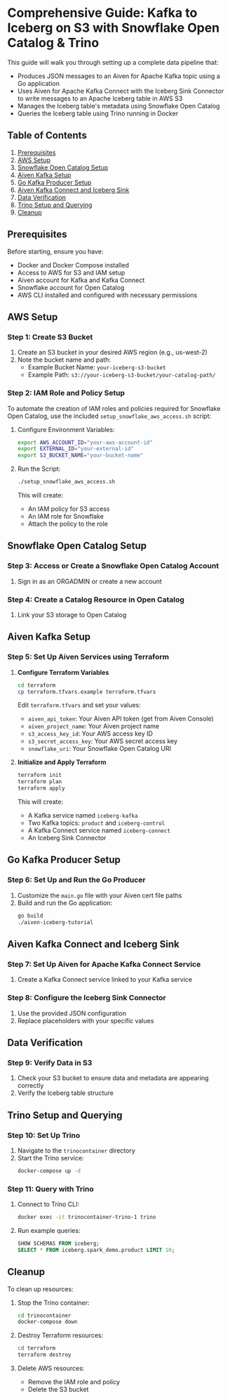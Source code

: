 # Comprehensive Guide: Kafka to Iceberg on S3 with Snowflake Open Catalog & Trino

This guide will walk you through setting up a complete data pipeline that:
- Produces JSON messages to an Aiven for Apache Kafka topic using a Go application
- Uses Aiven for Apache Kafka Connect with the Iceberg Sink Connector to write messages to an Apache Iceberg table in AWS S3
- Manages the Iceberg table's metadata using Snowflake Open Catalog
- Queries the Iceberg table using Trino running in Docker

## Table of Contents
1. [Prerequisites](#prerequisites)
2. [AWS Setup](#aws-setup)
3. [Snowflake Open Catalog Setup](#snowflake-open-catalog-setup)
4. [Aiven Kafka Setup](#aiven-kafka-setup)
5. [Go Kafka Producer Setup](#go-kafka-producer-setup)
6. [Aiven Kafka Connect and Iceberg Sink](#aiven-kafka-connect-and-iceberg-sink)
7. [Data Verification](#data-verification)
8. [Trino Setup and Querying](#trino-setup-and-querying)
9. [Cleanup](#cleanup)

## Prerequisites

Before starting, ensure you have:
- Docker and Docker Compose installed
- Access to AWS for S3 and IAM setup
- Aiven account for Kafka and Kafka Connect
- Snowflake account for Open Catalog
- AWS CLI installed and configured with necessary permissions

## AWS Setup

### Step 1: Create S3 Bucket
1. Create an S3 bucket in your desired AWS region (e.g., us-west-2)
2. Note the bucket name and path:
   - Example Bucket Name: `your-iceberg-s3-bucket`
   - Example Path: `s3://your-iceberg-s3-bucket/your-catalog-path/`

### Step 2: IAM Role and Policy Setup
To automate the creation of IAM roles and policies required for Snowflake Open Catalog, use the included `setup_snowflake_aws_access.sh` script:

1. Configure Environment Variables:
   ```bash
   export AWS_ACCOUNT_ID="your-aws-account-id"
   export EXTERNAL_ID="your-external-id"
   export S3_BUCKET_NAME="your-bucket-name"
   ```

2. Run the Script:
   ```bash
   ./setup_snowflake_aws_access.sh
   ```
   This will create:
   - An IAM policy for S3 access
   - An IAM role for Snowflake
   - Attach the policy to the role

## Snowflake Open Catalog Setup

### Step 3: Access or Create a Snowflake Open Catalog Account
1. Sign in as an ORGADMIN or create a new account

### Step 4: Create a Catalog Resource in Open Catalog
1. Link your S3 storage to Open Catalog

## Aiven Kafka Setup

### Step 5: Set Up Aiven Services using Terraform

1. **Configure Terraform Variables**
   ```bash
   cd terraform
   cp terraform.tfvars.example terraform.tfvars
   ```
   Edit `terraform.tfvars` and set your values:
   - `aiven_api_token`: Your Aiven API token (get from Aiven Console)
   - `aiven_project_name`: Your Aiven project name
   - `s3_access_key_id`: Your AWS access key ID
   - `s3_secret_access_key`: Your AWS secret access key
   - `snowflake_uri`: Your Snowflake Open Catalog URI

2. **Initialize and Apply Terraform**
   ```bash
   terraform init
   terraform plan
   terraform apply
   ```

   This will create:
   - A Kafka service named `iceberg-kafka`
   - Two Kafka topics: `product` and `iceberg-control`
   - A Kafka Connect service named `iceberg-connect`
   - An Iceberg Sink Connector

## Go Kafka Producer Setup

### Step 6: Set Up and Run the Go Producer
1. Customize the `main.go` file with your Aiven cert file paths
2. Build and run the Go application:
   ```bash
   go build
   ./aiven-iceberg-tutorial
   ```

## Aiven Kafka Connect and Iceberg Sink

### Step 7: Set Up Aiven for Apache Kafka Connect Service
1. Create a Kafka Connect service linked to your Kafka service

### Step 8: Configure the Iceberg Sink Connector
1. Use the provided JSON configuration
2. Replace placeholders with your specific values

## Data Verification

### Step 9: Verify Data in S3
1. Check your S3 bucket to ensure data and metadata are appearing correctly
2. Verify the Iceberg table structure

## Trino Setup and Querying

### Step 10: Set Up Trino
1. Navigate to the `trinocontainer` directory
2. Start the Trino service:
   ```bash
   docker-compose up -d
   ```

### Step 11: Query with Trino
1. Connect to Trino CLI:
   ```bash
   docker exec -it trinocontainer-trino-1 trino
   ```

2. Run example queries:
   ```sql
   SHOW SCHEMAS FROM iceberg;
   SELECT * FROM iceberg.spark_demo.product LIMIT 10;
   ```

## Cleanup

To clean up resources:
1. Stop the Trino container:
   ```bash
   cd trinocontainer
   docker-compose down
   ```

2. Destroy Terraform resources:
   ```bash
   cd terraform
   terraform destroy
   ```

3. Delete AWS resources:
   - Remove the IAM role and policy
   - Delete the S3 bucket
   